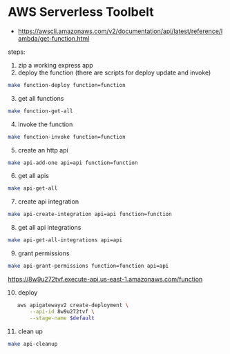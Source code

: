 # AWS Serverless Toolbelt

- https://awscli.amazonaws.com/v2/documentation/api/latest/reference/lambda/get-function.html

steps:

1. zip a working express app
2. deploy the function (there are scripts for deploy update and invoke)

```sh
make function-deploy function=function
```

3. get all functions

```sh
make function-get-all
```

4. invoke the function

```sh
make function-invoke function=function
```

5. create an http api

```sh
make api-add-one api=api function=function
```

6. get all apis

```sh
make api-get-all
```

7. create api integration

```sh
make api-create-integration api=api function=function
```

8. get all api integrations

```sh
make api-get-all-integrations api=api
```

9. grant permissions

```sh
make api-grant-permissions function=function api=api
```

https://8w9u272tvf.execute-api.us-east-1.amazonaws.com/function

10. deploy

```sh
   aws apigatewayv2 create-deployment \
       --api-id 8w9u272tvf \
       --stage-name $default
```

11. clean up

```sh
make api-cleanup
```
